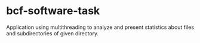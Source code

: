 # bcf-software-task

Application using multithreading to analyze and present statistics about files and subdirectories of given directory. 